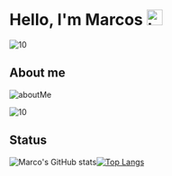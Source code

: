 # Hello, I'm Marcos <img src="https://user-images.githubusercontent.com/1303154/88677602-1635ba80-d120-11ea-84d8-d263ba5fc3c0.gif" width="28px" alt="hi">
![10](https://user-images.githubusercontent.com/73872769/117823945-68c20c80-b244-11eb-9e89-19526a684258.png)

## About me
![aboutMe](https://user-images.githubusercontent.com/73872769/162934243-6af6bfa7-9fe5-4456-ab5e-f7601ac15b9c.png)

![10](https://user-images.githubusercontent.com/73872769/117823945-68c20c80-b244-11eb-9e89-19526a684258.png)
## Status
![Marco's GitHub stats](https://github-readme-stats.vercel.app/api?username=marcoscianzio&bg_color=DEG,8E2DE2,4A00E0&title_color=FFFFFF&text_color=FFFFFF&hide_border=true)[![Top Langs](https://github-readme-stats.vercel.app/api/top-langs/?username=marcoscianzio&layout=compact&bg_color=DEG,8E2DE2,4A00E0&title_color=FFFFFF&text_color=FFFFFF&hide_border=true)](https://github.com/anuraghazra/github-readme-stats)
